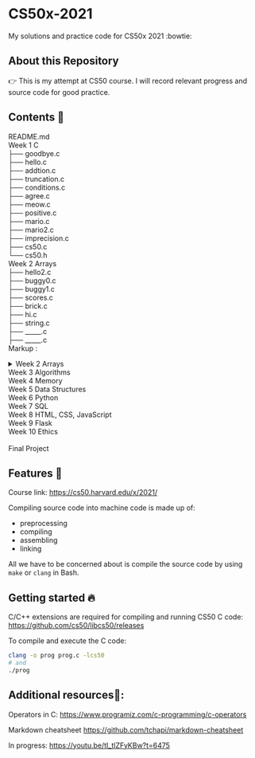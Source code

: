 # CS50x-2021
My solutions and practice code for CS50x 2021 :bowtie:<br/>

## About this Repository

:point_right: This is my attempt at CS50 course. I will record relevant progress and source code for good practice. 

## Contents :speech_balloon:

README.md<br/>
Week 1 C<br/>
 ├── goodbye.c<br/>
 ├── hello.c<br/>
 ├── addtion.c<br/>
 ├── truncation.c<br/>
 ├── conditions.c<br/>
 ├── agree.c<br/>
 ├── meow.c<br/>
 ├── positive.c<br/>
 ├── mario.c<br/>
 ├── mario2.c<br/>
 ├── imprecision.c<br/>
 ├── cs50.c<br/>
 └── cs50.h<br/>
Week 2 Arrays<br/>
 ├── hello2.c<br/>
 ├── buggy0.c<br/>
 ├── buggy1.c<br/>
 ├── scores.c<br/>
 ├── brick.c<br/>
 ├── hi.c<br/>
 ├── string.c<br/>
 ├── _____.c<br/>
 ├── _____.c<br/>
 Markup : <details>
           <summary>Week 2 Arrays</summary>
           <p> ├── hello2.c<br/>
  ├── buggy1.c<br/>
  ├── scores.c<br/>
  ├── buggy0.c<br/>
  ├── brick.c<br/>
  ├── _____.c<br/></p>
  ├── hi.c<br/>
  ├── string.c<br/>
  ├── _____.c<br/>
         </details>
Week 3 Algorithms<br/>
Week 4 Memory<br/>
Week 5 Data Structures<br/>
Week 6 Python<br/>
Week 7 SQL<br/>
Week 8 HTML, CSS, JavaScript<br/>
Week 9 Flask<br/>
Week 10 Ethics<br/>
<br/>
Final Project<br/>


## Features :eyes:

Course link: https://cs50.harvard.edu/x/2021/

Compiling source code into machine code is made up of:
* preprocessing
* compiling
* assembling
* linking

All we have to be concerned about is compile the source code by using ```make``` or ```clang``` in Bash.

 
 ## Getting started :fire:

 C/C++ extensions are required for compiling and running CS50 C code:
 https://github.com/cs50/libcs50/releases

 To compile and execute the C code:
 ```bash
clang -o prog prog.c -lcs50
# and
./prog
```





## Additional resources:gift::

Operators in C: https://www.programiz.com/c-programming/c-operators

Markdown cheatsheet https://github.com/tchapi/markdown-cheatsheet

In progress: https://youtu.be/tI_tIZFyKBw?t=6475